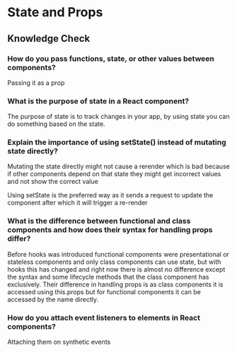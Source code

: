# State and Props

## Knowledge Check

### How do you pass functions, state, or other values between components?

Passing it as a prop

### What is the purpose of state in a React component?

The purpose of state is to track changes in your app, by using state you can do something based on the state.

### Explain the importance of using setState() instead of mutating state directly?

Mutating the state directly might not cause a rerender which is bad because if other components depend on that state they might get incorrect values and not show the correct value

Using setState is the preferred way as it sends a request to update the component after which it will trigger a re-render

### What is the difference between functional and class components and how does their syntax for handling props differ?

Before hooks was introduced functional components were presentational or stateless components and only class components can use state, but with hooks this has changed and right now there is almost no difference except the syntax and some lifecycle methods that the class component has exclusively. Their difference in handling props is as class components it is accessed using this.props but for functional components it can be accessed by the name directly.

### How do you attach event listeners to elements in React components?

Attaching them on synthetic events